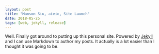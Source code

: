 ```yaml
---
layout: post
title: "Manson Siu, aieio, Site Launch"
date: 2018-05-25
tags: [web, jekyll, release]
---
```


Well. Finally got around to putting up this personal site. Powered by [Jekyll](http://jekyllrb.com) and I can use Markdown to author my posts. It actually is a lot easier than I thought it was going to be.

